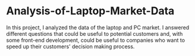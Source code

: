 # Analysis-of-Laptop-Market-Data
In this project, I analyzed the data of the laptop and PC market. I answered different questions that could be useful to potential customers and, with some front-end development, could be useful to companies who want to speed up their customers' decision making process. 
